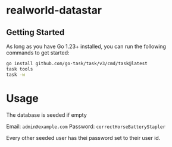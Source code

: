 # realworld-datastar

## Getting Started

As long as you have Go 1.23+ installed, you can run the following commands to get started:

```bash
go install github.com/go-task/task/v3/cmd/task@latest
task tools
task -w
```

# Usage

The database is seeded if empty

Email: `admin@example.com`
Password: `correctHorseBatteryStapler`

Every other seeded user has thei password set to their user id.
